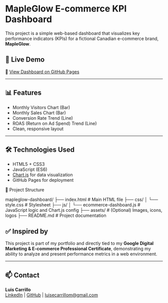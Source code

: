 # MapleGlow E-commerce KPI Dashboard

This project is a simple web-based dashboard that visualizes key performance indicators (KPIs) for a fictional Canadian e-commerce brand, **MapleGlow**.

## 🚀 Live Demo

🔗 [View Dashboard on GitHub Pages](https://luisecarrillom.github.io/mapleglow-dashboard//)  

---

## 📊 Features

- Monthly Visitors Chart (Bar)
- Monthly Sales Chart (Bar) 
- Conversion Rate Trend (Line)
- ROAS (Return on Ad Spend) Trend (Line)
- Clean, responsive layout

---

## 🛠 Technologies Used

- HTML5 + CSS3
- JavaScript (ES6)
- [Chart.js](https://www.chartjs.org/) for data visualization
- GitHub Pages for deployment

📁 Project Structure

mapleglow-dashboard/
├── index.html                # Main HTML file
├── css/
│   └── style.css             # Stylesheet
├── js/
│   └── ecommerce-dashboard.js # JavaScript logic and Chart.js config
├── assets/                   # (Optional) Images, icons, logos
├── README.md                 # Project documentation

## ✅ Inspired by

This project is part of my portfolio and directly tied to my **Google Digital Marketing & E-commerce Professional Certificate**, demonstrating my ability to analyze and present performance metrics in a web environment.

---

## 📫 Contact

**Luis Carrillo**  
[LinkedIn](https://linkedin.com/in/luisecarrillom) | [GitHub](https://github.com/luisecarrillom) | luisecarrillom@gmail.com